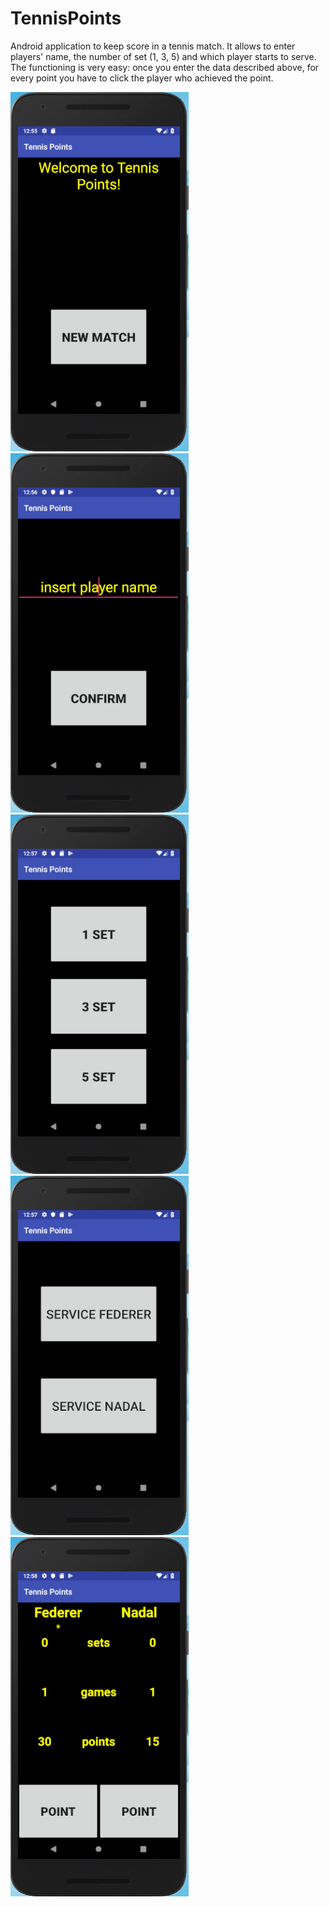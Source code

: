 # TennisPoints

Android application to keep score in a tennis match.
It allows to enter players' name, the number of set (1, 3, 5) and which player starts to serve.
The functioning is very easy: once you enter the data described above, for every point you have to click the player who achieved the point.


![alt text](https://github.com/gvnnbrtln/TennisPoints/blob/master/media/new_match.PNG)
![alt text](https://github.com/gvnnbrtln/TennisPoints/blob/master/media/player.PNG)
![alt text](https://github.com/gvnnbrtln/TennisPoints/blob/master/media/set.PNG)
![alt text](https://github.com/gvnnbrtln/TennisPoints/blob/master/media/serve.PNG)
![alt text](https://github.com/gvnnbrtln/TennisPoints/blob/master/media/points.PNG)
